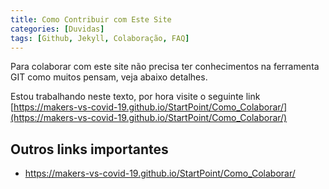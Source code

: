 ```yaml
---
title: Como Contribuir com Este Site
categories: [Duvidas]
tags: [Github, Jekyll, Colaboração, FAQ]
---
```


Para colaborar com este site não precisa ter conhecimentos na ferramenta GIT como muitos pensam, veja abaixo detalhes.

<!--more-->

Estou trabalhando neste texto, por hora visite o seguinte link [https://makers-vs-covid-19.github.io/StartPoint/Como_Colaborar/](https://makers-vs-covid-19.github.io/StartPoint/Como_Colaborar/)

## Outros links importantes

* https://makers-vs-covid-19.github.io/StartPoint/Como_Colaborar/
